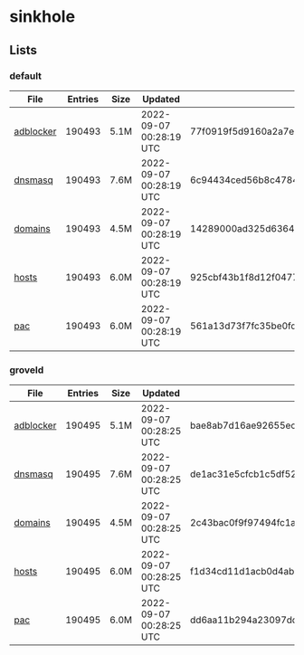 # sinkhole

## Lists

### default

|File|Entries|Size|Updated|Hash|
|-|-|-|-|-|
|[adblocker](https://raw.githubusercontent.com/groveld/sinkhole/lists/default/adblocker.txt)|190493|5.1M|2022-09-07 00:28:19 UTC|77f0919f5d9160a2a7ed0d34c07e3ac0044ed1566e9e7f15bc95cb7c7279b160|
|[dnsmasq](https://raw.githubusercontent.com/groveld/sinkhole/lists/default/dnsmasq.txt)|190493|7.6M|2022-09-07 00:28:19 UTC|6c94434ced56b8c478491a2bac74cc7e1b2663bacae68dd35ab465c691f1e0aa|
|[domains](https://raw.githubusercontent.com/groveld/sinkhole/lists/default/domains.txt)|190493|4.5M|2022-09-07 00:28:19 UTC|14289000ad325d6364dded6e9ee519bb2f9db815c9cda234711ab195415a1429|
|[hosts](https://raw.githubusercontent.com/groveld/sinkhole/lists/default/hosts.txt)|190493|6.0M|2022-09-07 00:28:19 UTC|925cbf43b1f8d12f04779c88ba151e075c80ed3a195e080739f25632b7c75ab6|
|[pac](https://raw.githubusercontent.com/groveld/sinkhole/lists/default/pac.txt)|190493|6.0M|2022-09-07 00:28:19 UTC|561a13d73f7fc35be0fd670cd561260b230569e14ecadceb0d664fdc341fc449|

### groveld

|File|Entries|Size|Updated|Hash|
|-|-|-|-|-|
|[adblocker](https://raw.githubusercontent.com/groveld/sinkhole/lists/groveld/adblocker.txt)|190495|5.1M|2022-09-07 00:28:25 UTC|bae8ab7d16ae92655ece1044115ee949cba1a8d14dce3da2a033d5f5b956f768|
|[dnsmasq](https://raw.githubusercontent.com/groveld/sinkhole/lists/groveld/dnsmasq.txt)|190495|7.6M|2022-09-07 00:28:25 UTC|de1ac31e5cfcb1c5df52f8f16489d52c31e8ad614da4ccaa6d27349a58770db8|
|[domains](https://raw.githubusercontent.com/groveld/sinkhole/lists/groveld/domains.txt)|190495|4.5M|2022-09-07 00:28:25 UTC|2c43bac0f9f97494fc1a55b6d1a0dcb020e2d6898a43bf1819bc7bae7e5257a5|
|[hosts](https://raw.githubusercontent.com/groveld/sinkhole/lists/groveld/hosts.txt)|190495|6.0M|2022-09-07 00:28:25 UTC|f1d34cd11d1acb0d4ab59146edd0a65ee10e3c1cd0f990e896793e1aebf9bcaa|
|[pac](https://raw.githubusercontent.com/groveld/sinkhole/lists/groveld/pac.txt)|190495|6.0M|2022-09-07 00:28:25 UTC|dd6aa11b294a23097dd1e94ce3a26bb64dee3630ec82dcb2da721b60927db05c|
